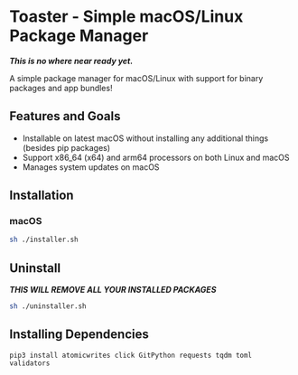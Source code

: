 # Toaster - Simple macOS/Linux Package Manager

***This is no where near ready yet.***

A simple package manager for macOS/Linux with support for binary packages and app bundles!

## Features and Goals

- Installable on latest macOS without installing any additional things (besides pip packages)
- Support x86_64 (x64) and arm64 processors on both Linux and macOS
- Manages system updates on macOS

## Installation

### macOS

```bash
sh ./installer.sh
```

## Uninstall

***THIS WILL REMOVE ALL YOUR INSTALLED PACKAGES***

```bash
sh ./uninstaller.sh
```

## Installing Dependencies

`pip3 install atomicwrites click GitPython requests tqdm toml validators`
